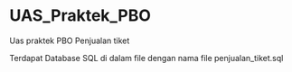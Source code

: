 # UAS_Praktek_PBO
Uas praktek PBO Penjualan tiket

Terdapat Database SQL di dalam file dengan nama file penjualan_tiket.sql
